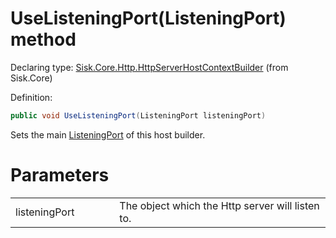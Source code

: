 <!--

Copyrights 2023 Sisk Framework - CypherPotato
Published under MIT license

!!! DO NOT EDIT THIS FILE !!!
This file was generated by a tool in the Sisk package. To edit the information in this documentation,
edit the XML documentation present in the Sisk source code.

-->


# UseListeningPort(ListeningPort) method

Declaring type: [Sisk.Core.Http.HttpServerHostContextBuilder](/read?q=/contents/spec/Sisk.Core.Http.HttpServerHostContextBuilder.md) (from Sisk.Core)


Definition:

```cs
public void UseListeningPort(ListeningPort listeningPort)
```

Sets the main <a href="/read?q=/contents/spec/Sisk.Core.Http.ListeningPort.md">ListeningPort</a> of this host builder.


# Parameters

<table>
    <tbody>
<tr>
    <td width="33%">listeningPort</td>
    <td>The  object which the Http server will listen to.</td>
</tr>
    </tbody>
</table>
